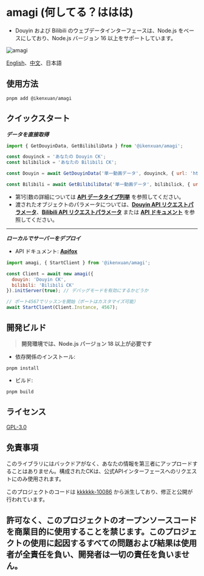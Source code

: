 
# amagi (何してる？ははは)

- Douyin および Bilibili のウェブデータインターフェースは、Node.js をベースにしており、Node.js バージョン 16 以上をサポートしています。

![amagi](https://socialify.git.ci/ikenxuan/amagi/image?font=Source%20Code%20Pro&forks=1&issues=1&language=1&name=1&owner=1&pattern=Floating%20Cogs&pulls=1&stargazers=1&theme=Auto)

[English](./README.md)、[中文](./README-ZH.md)、日本語
## 使用方法
```
pnpm add @ikenxuan/amagi
```

## クイックスタート

**_データを直接取得_**
```js
import { GetDouyinData, GetBilibiliData } from '@ikenxuan/amagi';

const douyinck = 'あなたの Douyin CK';
const bilibilick = 'あなたの Bilibili CK';

const Douyin = await GetDouyinData('単一動画データ', douyinck, { url: 'https://v.douyin.com/irHntHL7' });

const Bilibili = await GetBilibiliData('単一動画データ', bilibilick, { url: 'https://b23.tv/9JvEHhJ' });
```

- 第1引数の詳細については [**API データタイプ列挙**](./src/types/DataType.ts) を参照してください。
- 渡されたオブジェクトのパラメータについては、[**Douyin API リクエストパラメータ**](./src/types/DouyinAPIParams.ts)、[**Bilibili API リクエストパラメータ**](./src/types/BilibiliAPIParams.ts) または [**API ドキュメント**](https://amagi.apifox.cn) を参照してください。

---

**_ローカルでサーバーをデプロイ_**

- API ドキュメント: [**Apifox**](https://amagi.apifox.cn)
```js
import amagi, { StartClient } from '@ikenxuan/amagi';

const Client = await new amagi({
  douyin: 'Douyin CK',
  bilibili: 'Bilibili CK'
}).initServer(true); // デバッグモードを有効にするかどうか

// ポート4567でリッスンを開始（ポートはカスタマイズ可能）
await StartClient(Client.Instance, 4567);
```

## 開発ビルド

> **開発環境では、Node.js バージョン 18 以上が必要です**

- 依存関係のインストール:
```
pnpm install
```

- ビルド:
```
pnpm build
```

## ライセンス
[GPL-3.0](https://github.com/ikenxuan/amagi/blob/main/LICENSE)

## 免責事項
このライブラリにはバックドアがなく、あなたの情報を第三者にアップロードすることはありません。構成されたCKは、公式APIインターフェースへのリクエストにのみ使用されます。

このプロジェクトのコードは [kkkkkk-10086](https://github.com/ikenxuan/kkkkkk-10086) から派生しており、修正と公開が行われています。

<h2>許可なく、このプロジェクトのオープンソースコードを商業目的に使用することを禁じます。このプロジェクトの使用に起因するすべての問題および結果は使用者が全責任を負い、開発者は一切の責任を負いません。</h2>
